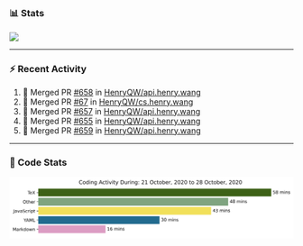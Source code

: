 ### :bar_chart: Stats

<a href="#">
  <img align="center" src="https://github-readme-stats.vercel.app/api?username=henryqw&count_private=true&show_icons=true" />
</a>
<!-- <a href="#">
  <img align="center" src="https://github-readme-stats-git-master.henryqw.vercel.app/api/top-langs/?username=HenryQW&layout=compact" />
</a> -->

---

### :zap: Recent Activity

<!--START_SECTION:activity-->

1. 🎉 Merged PR [#658](https://github.com/HenryQW/api.henry.wang/pull/658) in [HenryQW/api.henry.wang](https://github.com/HenryQW/api.henry.wang)
2. 🎉 Merged PR [#67](https://github.com/HenryQW/cs.henry.wang/pull/67) in [HenryQW/cs.henry.wang](https://github.com/HenryQW/cs.henry.wang)
3. 🎉 Merged PR [#657](https://github.com/HenryQW/api.henry.wang/pull/657) in [HenryQW/api.henry.wang](https://github.com/HenryQW/api.henry.wang)
4. 🎉 Merged PR [#655](https://github.com/HenryQW/api.henry.wang/pull/655) in [HenryQW/api.henry.wang](https://github.com/HenryQW/api.henry.wang)
5. 🎉 Merged PR [#659](https://github.com/HenryQW/api.henry.wang/pull/659) in [HenryQW/api.henry.wang](https://github.com/HenryQW/api.henry.wang)
<!--END_SECTION:activity-->

---

### :calendar: Code Stats

![WakaTime](https://github.com/HenryQW/HenryQW/blob/master/images/stat.svg)
